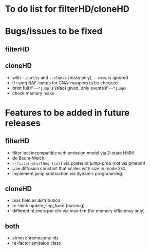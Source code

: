 # To do list for filterHD/cloneHD

# Bugs/issues to be fixed

## filterHD

## cloneHD

*  with `--purity` and `--clones` (mass only), `--nmax` is ignored
*  if using BAF-jumps for CNA: mapping to be checked
*  print full if `--*jump` is (also) given, only events if `--*jumps`
*  check memory leaks

# Features to be added in future releases

## filterHD

*  filter loci incompatible with emission model via 2-state HMM
*  do Baum-Welch
*  `--filter-shortSeg [int]` via posterior jump-prob (not via pmean)!
*  Use diffusion constant that scales with size in mode 3/4.
*  Implement jump subtraction via dynamic programming.

## cloneHD

*  bias field as distribution
*  re-think update_snp_fixed (hashing)
*  different nLevels per chr via max-tcn (for memory efficiency only)

## both

*  string chromosome ids
*  re-factor emission class
